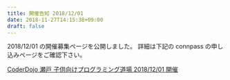 ```yaml
---
title: 開催告知 2018/12/01
date: 2018-11-27T14:15:38+09:00
draft: false
---
```


2018/12/01 の開催募集ページを公開しました。
詳細は下記の connpass の申し込みページをご確認下さい。

[CoderDojo 瀬戸 子供向けプログラミング道場 2018/12/01 開催](https://coderdojo-seto.connpass.com/event/110477/)
